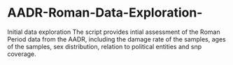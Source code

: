 # AADR-Roman-Data-Exploration-
Initial data exploration
The script provides intial assessment of the Roman Period data from the AADR, including the damage rate of the samples, ages of the samples, sex distribution, relation to political entities and snp coverage.  
